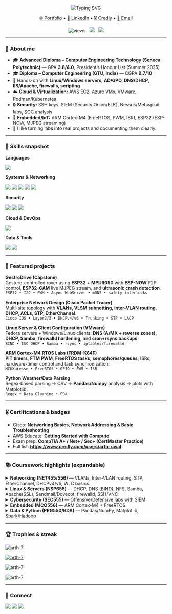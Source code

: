 <!-- HERO -->
<p align="center">
  <img src="https://readme-typing-svg.herokuapp.com?size=28&duration=3200&color=36BCF7&center=true&vCenter=true&width=780&lines=Hi%2C+I'm+Arth+Raval+%F0%9F%91%8B;Computer+Engineering+Technology+%40+Seneca;Networking+%7C+Cybersecurity+%7C+Embedded+Systems;Linux%2FWindows+Servers+%7C+AWS+%7C+Azure;Always+learning+and+building+%F0%9F%9A%80" alt="Typing SVG" />
</p>

<p align="center">
  <a href="https://arthraval.vercel.app/">🌐 Portfolio</a> •
  <a href="https://www.linkedin.com/in/arthraval">💼 LinkedIn</a> •
  <a href="https://www.credly.com/users/arth-raval">🎖 Credly</a> •
  <a href="mailto:rarth73@gmail.com">📧 Email</a>
</p>

<p align="center">
  <img src="https://komarev.com/ghpvc/?username=arthraval&label=Profile%20views&style=flat" alt="views" />
  &nbsp;
  <img src="https://img.shields.io/badge/Seneca-Computer%20Engineering%20Technology-red" />
  &nbsp;
  <img src="https://img.shields.io/badge/President’s%20Honour%20List-Summer%202025-2ea44f" />
</p>

---

### 👋 About me
- 🎓 **Advanced Diploma – Computer Engineering Technology (Seneca Polytechnic)** — GPA **3.8/4.0**, President’s Honour List (Summer 2025)  
- 🎓 **Diploma – Computer Engineering (GTU, India)** — CGPA **9.7/10**  
- 🔧 Hands-on with **Linux/Windows servers, AD/GPO, DNS/DHCP, IIS/Apache, firewalls, scripting**  
- ☁️ **Cloud & Virtualization:** AWS EC2, Azure VMs, VMware, Podman/Kubernetes  
- 🔒 **Security:** SSH keys, SIEM (Security Onion/ELK), Nessus/Metasploit labs, SOC analysis  
- 🤖 **Embedded/IoT:** ARM Cortex-M4 (FreeRTOS, PWM, ISR), ESP32 (ESP-NOW, MJPEG streaming)  
- 🧪 I like turning labs into real projects and documenting them clearly.

---

### 🧰 Skills snapshot
**Languages**
<p>
  <img src="https://skillicons.dev/icons?i=c,cpp,cs,python,bash,php,mysql" />
</p>

**Systems & Networking**
<p>
  <img src="https://img.shields.io/badge/Windows%20Server-2019%2F2022-0078D6?logo=windows&logoColor=white&labelColor=101010" />
  <img src="https://img.shields.io/badge/Linux-Fedora%20%7C%20Ubuntu-333333?logo=linux&logoColor=white&labelColor=101010" />
  <img src="https://img.shields.io/badge/Services-DHCP%20%7C%20DNS%20%7C%20IIS%20%7C%20Apache-2E86C1?labelColor=101010" />
  <img src="https://img.shields.io/badge/Directory-Active%20Directory%20%7C%20GPO-6C3483?labelColor=101010" />
  <img src="https://img.shields.io/badge/Tools-Wireshark%20%7C%20Packet%20Tracer-117A65?labelColor=101010" />
</p>

**Security**
<p>
  <img src="https://img.shields.io/badge/SIEM-Security%20Onion%20%7C%20ELK-5D6D7E?labelColor=101010" />
  <img src="https://img.shields.io/badge/Pentesting-Nmap%20%7C%20Metasploit%20%7C%20Nessus-922B21?labelColor=101010" />
  <img src="https://img.shields.io/badge/Access-SSH%20keys%20%7C%20VPN%20%7C%20PKI-1F618D?labelColor=101010" />
</p>

**Cloud & DevOps**
<p>
  <img src="https://skillicons.dev/icons?i=aws,azure,git,github,docker,kubernetes,linux" />
</p>

**Data & Tools**
<p>
  <img src="https://img.shields.io/badge/Python-Pandas%20%7C%20NumPy%20%7C%20Matplotlib-111?labelColor=101010" />
  <img src="https://img.shields.io/badge/Big%20Data-Spark%20%7C%20Hadoop-7D3C98?labelColor=101010" />
</p>

---

### 🚀 Featured projects

**GestroDrive (Capstone)**  
Gesture-controlled rover using **ESP32** + **MPU6050** with **ESP-NOW** P2P control, **ESP32-CAM** live MJPEG stream, and **ultrasonic crash detection**.  
`ESP32 • I2C • PWM • Async WebServer • mDNS • safety interlocks`

**Enterprise Network Design (Cisco Packet Tracer)**  
Multi-site topology with **VLANs, VLSM subnetting, inter-VLAN routing, DHCP, ACLs, STP, EtherChannel**.  
`Cisco IOS • Layer2/3 • DHCPv4/v6 • Trunking • STP • LACP`

**Linux Server & Client Configuration (VMware)**  
Fedora servers + Windows/Linux clients: **DNS (A/MX + reverse zones), DHCP, Samba**, **firewalld hardening**, and **cron+rsync backups**.  
`BIND • ISC DHCP • Samba • rsync • iptables/firewalld`

**ARM Cortex-M4 RTOS Labs (FRDM-K64F)**  
**PIT timers**, **FTM PWM**, **FreeRTOS tasks**, **semaphores/queues**, ISRs; hardware-timer control and task synchronization.  
`MCUXpresso • FreeRTOS • GPIO • PWM • ISR`

**Python Weather/Data Parsing**  
Regex-based parsing → CSV → **Pandas/Numpy** analysis → plots with Matplotlib.  
`Regex • Data Cleaning • EDA`

---

### 🎖 Certifications & badges
- Cisco: **Networking Basics**, **Network Addressing & Basic Troubleshooting**  
- AWS Educate: **Getting Started with Compute**  
- Exam prep: **CompTIA A+ / Net+ / Sec+ (CertMaster Practice)**  
- Full list: **https://www.credly.com/users/arth-raval**

---

### 📚 Coursework highlights (expandable)
<details>
<summary><b>Networking (NET455/556)</b> — VLANs, Inter-VLAN routing, STP, EtherChannel, DHCPv4/v6, WLC basics</summary>
• Cisco IOS configuration (SVIs, trunks, port security)  
• VLSM addressing, IPv6 (SLAAC/stateful/stateless DHCPv6)  
• DHCP scopes/exclusions, DNS zones/records, IIS hosting + firewall rules  
</details>

<details>
<summary><b>Linux & Servers (NSP655)</b> — DHCP, DNS (BIND), NFS, Samba, Apache(SSL), Sendmail/Dovecot, firewalld, SSH/VNC</summary>
• VMware lab environment, static/NAT networking, autofs, backup with tar/rsync/cron  
• JetDirect printing, Podman containers, AWS EC2 fundamentals  
</details>

<details>
<summary><b>Cybersecurity (SEC555)</b> — Offensive/Defensive labs with SIEM</summary>
• Tools: **Nmap, Metasploit, Nessus, Security Onion (Zeek/Suricata/ELK), Sysmon**  
• Topics: vuln scanning, CVSS/CVEs, C2 beacons, persistence, IR lifecycle  
</details>

<details>
<summary><b>Embedded (MCO556)</b> — ARM Cortex-M4 + FreeRTOS</summary>
• **PIT, FTM PWM, ISRs**, tasks/priorities, semaphores/queues/event groups, MCUXpresso debugging  
</details>

<details>
<summary><b>Data & Python (PRG550/BDA)</b> — Pandas/NumPy, Matplotlib, Spark/Hadoop</summary>
• Regex parsing, CSV automation, basic ML concepts, lakehouse & NoSQL overview  
</details>

---

### 🏆 Trophies & streak
<p align="left"> <img src="https://komarev.com/ghpvc/?username=arth-7&label=Profile%20views&color=0e75b6&style=flat" alt="arth-7" /> </p>

<p align="left"> <a href="https://github.com/ryo-ma/github-profile-trophy"><img src="https://github-profile-trophy.vercel.app/?username=arth-7" alt="arth-7" /></a> </p>

<p align="left">
</p>

<p><img align="center" src="https://github-readme-stats.vercel.app/api/top-langs?username=arth-7&show_icons=true&locale=en&layout=compact" alt="arth-7" /></p>

<p><img align="center" src="https://github-readme-streak-stats.herokuapp.com/?user=arth-7&" alt="arth-7" /></p>

---

### 🤝 Connect
<p>
  <a href="https://www.linkedin.com/in/arthraval"><img src="https://img.shields.io/badge/LinkedIn-Arth%20Raval-0A66C2?logo=linkedin&logoColor=white" /></a>
  <a href="mailto:rarth73@gmail.com"><img src="https://img.shields.io/badge/Email-rarth73%40gmail.com-EA4335?logo=gmail&logoColor=white" /></a>
  <a href="https://www.credly.com/users/arth-raval"><img src="https://img.shields.io/badge/Credly-Badges-F6C915?logo=credly&logoColor=black" /></a>
</p>

